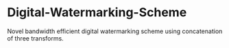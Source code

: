 # Digital-Watermarking-Scheme
Novel bandwidth efficient digital watermarking scheme using concatenation of three transforms.
